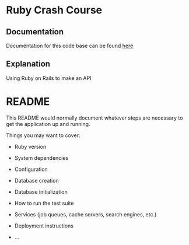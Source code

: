 # Ruby Crash Course

## Documentation
Documentation for this code base can be found <a href="https://www.youtube.com/watch?v=B3Fbujmgo60&list=WL&index=11&t=6s">here</a>

## Explanation
Using Ruby on Rails to make an API

# README

This README would normally document whatever steps are necessary to get the
application up and running.

Things you may want to cover:

* Ruby version

* System dependencies

* Configuration

* Database creation

* Database initialization

* How to run the test suite

* Services (job queues, cache servers, search engines, etc.)

* Deployment instructions

* ...
